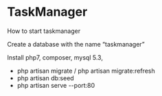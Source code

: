 # TaskManager
How to start taskmanager

Create a database with the name “taskmanager”

Install php7, composer, mysql 5.3, 

- php artisan migrate / php artisan migrate:refresh
- php artisan db:seed
- php artisan serve --port:80
